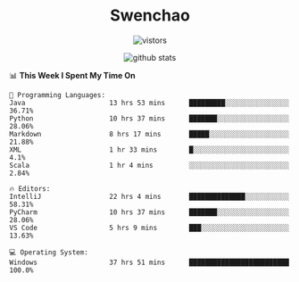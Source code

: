 <h1 align="center">Swenchao</h3>

<p align="center">
  <img src="https://visitor-badge.glitch.me/badge?page_id=Swenchao" alt="vistors" />
</p>

<p align="center">
  <img src="https://github-readme-stats.vercel.app/api?username=Swenchao&count_private=true&show_icons=true&theme=vue-dark&hide_title=true" alt="github stats" />
</p>

<!--START_SECTION:waka-->
📊 **This Week I Spent My Time On** 

```text
💬 Programming Languages: 
Java                     13 hrs 53 mins      █████████░░░░░░░░░░░░░░░░   36.71% 
Python                   10 hrs 37 mins      ███████░░░░░░░░░░░░░░░░░░   28.06% 
Markdown                 8 hrs 17 mins       █████░░░░░░░░░░░░░░░░░░░░   21.88% 
XML                      1 hr 33 mins        █░░░░░░░░░░░░░░░░░░░░░░░░   4.1% 
Scala                    1 hr 4 mins         ░░░░░░░░░░░░░░░░░░░░░░░░░   2.84%

🔥 Editors: 
IntelliJ                 22 hrs 4 mins       ██████████████░░░░░░░░░░░   58.31% 
PyCharm                  10 hrs 37 mins      ███████░░░░░░░░░░░░░░░░░░   28.06% 
VS Code                  5 hrs 9 mins        ███░░░░░░░░░░░░░░░░░░░░░░   13.63%

💻 Operating System: 
Windows                  37 hrs 51 mins      █████████████████████████   100.0%

```


<!--END_SECTION:waka-->
